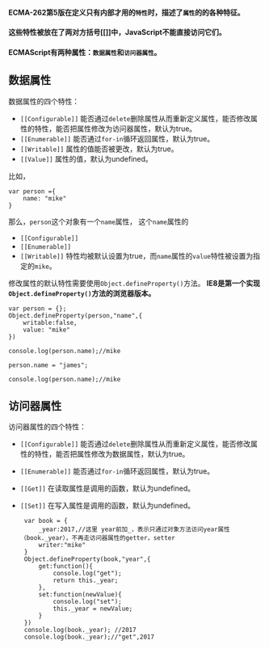 #### ECMA-262第5版在定义只有内部才用的`特性`时，描述了`属性`的的各种特征。
#### 这些特性被放在了两对方括号[[]]中，JavaScript不能直接访问它们。
#### ECMAScript有两种属性：`数据属性`和`访问器属性`。

## 数据属性
数据属性的四个特性：
 - `[[Configurable]]`  能否通过`delete`删除属性从而重新定义属性，能否修改属性的特性，能否把属性修改为访问器属性，默认为true。
 - `[[Enumerable]]`    能否通过`for-in`循环返回属性，默认为true。
 - `[[Writable]]`      属性的值能否被更改，默认为true。
 - `[[Value]]`         属性的值，默认为undefined。

比如，

    var person ={
        name: "mike"
    }
那么，`person`这个对象有一个`name`属性，
这个`name`属性的
   - `[[Configurable]]`
   - `[[Enumerable]]`
   - `[[Writable]]`
    特性均被默认设置为true，而`name`属性的`value`特性被设置为指定的`mike`。

修改属性的默认特性需要使用`Object.defineProperty()`方法。
**IE8是第一个实现`Object.defineProperty()`方法的浏览器版本。**

    var person = {};
    Object.defineProperty(person,"name",{
        writable:false,
        value: "mike"
    })

    console.log(person.name);//mike

    person.name = "james";

    console.log(person.name);//mike

## 访问器属性
访问器属性的四个特性：
 - `[[Configurable]]`  能否通过`delete`删除属性从而重新定义属性，能否修改属性的特性，能否把属性修改为数据属性，默认为true。
 - `[[Enumerable]]`    能否通过`for-in`循环返回属性，默认为true。
 - `[[Get]]`           在读取属性是调用的函数，默认为undefined。
 - `[[Set]]`           在写入属性是调用的函数，默认为undefined。

        var book = {
            _year:2017,//这里 year前加_，表示只通过对象方法访问year属性（book._year），不再走访问器属性的getter，setter
            writer:"mike"
        }
        Object.defineProperty(book,"year",{
            get:function(){
                console.log("get");
                return this._year;
            },
            set:function(newValue){
                console.log("set");
                this._year = newValue;
            }
        })
        console.log(book._year); //2017
        console.log(book._year);//"get",2017
